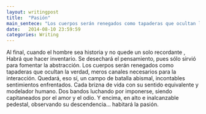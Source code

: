 ```yaml
---
layout: writingpost
title:  "Pasión"
main_sentece: "Los cuerpos serán renegados como tapaderas que ocultan la verdad..."
date:   2014-08-10 23:59:59
categories: Writing
---
```


Al final, cuando el hombre sea historia y no quede un solo recordante , Habrá que hacer inventario. Se desechará el pensamiento, pues sólo sirvió para fomentar la abstracción. Los cuerpos serán renegados como tapaderas que ocultan la verdad, meros canales necesarios para la interacción. Quedará, eso sí, un campo de batalla abismal, incontables sentimientos enfrentados. Cada brizna de vida con su sentido equivalente y modelador humano. Dos bandos luchando por imponerse, siendo capitaneados por el amor y el odio. Y encima, en alto e inalcanzable pedestal, observando su descendencia... habitará la pasión.  
